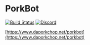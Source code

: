 # PorkBot

[![Build Status](https://jenkins.daporkchop.net/job/DaPorkchop_/job/PorkBot/job/master/badge/icon)](https://jenkins.daporkchop.net/job/DaPorkchop_/job/PorkBot/)
[![Discord](https://img.shields.io/discord/428813657816956929.svg)](https://discord.gg/FrBHHCk)

[https://www.daporkchop.net/porkbot](https://www.daporkchop.net/porkbot)
